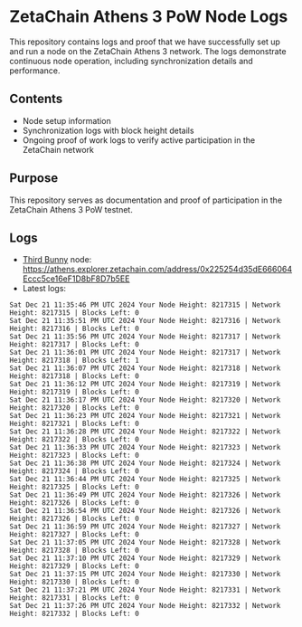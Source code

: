# ZetaChain Athens 3 PoW Node Logs
This repository contains logs and proof that we have successfully set up and run a node on the ZetaChain Athens 3 network. The logs demonstrate continuous node operation, including synchronization details and performance.

## Contents
- Node setup information
- Synchronization logs with block height details
- Ongoing proof of work logs to verify active participation in the ZetaChain network

## Purpose
This repository serves as documentation and proof of participation in the ZetaChain Athens 3 PoW testnet.

## Logs

- [Third Bunny](https://thirdbunny.xyz/) node: https://athens.explorer.zetachain.com/address/0x225254d35dE666064Eccc5ce16eF1D8bF8D7b5EE
- Latest logs:
```
Sat Dec 21 11:35:46 PM UTC 2024 Your Node Height: 8217315 | Network Height: 8217315 | Blocks Left: 0
Sat Dec 21 11:35:51 PM UTC 2024 Your Node Height: 8217316 | Network Height: 8217316 | Blocks Left: 0
Sat Dec 21 11:35:56 PM UTC 2024 Your Node Height: 8217317 | Network Height: 8217317 | Blocks Left: 0
Sat Dec 21 11:36:01 PM UTC 2024 Your Node Height: 8217317 | Network Height: 8217318 | Blocks Left: 1
Sat Dec 21 11:36:07 PM UTC 2024 Your Node Height: 8217318 | Network Height: 8217318 | Blocks Left: 0
Sat Dec 21 11:36:12 PM UTC 2024 Your Node Height: 8217319 | Network Height: 8217319 | Blocks Left: 0
Sat Dec 21 11:36:17 PM UTC 2024 Your Node Height: 8217320 | Network Height: 8217320 | Blocks Left: 0
Sat Dec 21 11:36:23 PM UTC 2024 Your Node Height: 8217321 | Network Height: 8217321 | Blocks Left: 0
Sat Dec 21 11:36:28 PM UTC 2024 Your Node Height: 8217322 | Network Height: 8217322 | Blocks Left: 0
Sat Dec 21 11:36:33 PM UTC 2024 Your Node Height: 8217323 | Network Height: 8217323 | Blocks Left: 0
Sat Dec 21 11:36:38 PM UTC 2024 Your Node Height: 8217324 | Network Height: 8217324 | Blocks Left: 0
Sat Dec 21 11:36:44 PM UTC 2024 Your Node Height: 8217325 | Network Height: 8217325 | Blocks Left: 0
Sat Dec 21 11:36:49 PM UTC 2024 Your Node Height: 8217326 | Network Height: 8217326 | Blocks Left: 0
Sat Dec 21 11:36:54 PM UTC 2024 Your Node Height: 8217326 | Network Height: 8217326 | Blocks Left: 0
Sat Dec 21 11:36:59 PM UTC 2024 Your Node Height: 8217327 | Network Height: 8217327 | Blocks Left: 0
Sat Dec 21 11:37:05 PM UTC 2024 Your Node Height: 8217328 | Network Height: 8217328 | Blocks Left: 0
Sat Dec 21 11:37:10 PM UTC 2024 Your Node Height: 8217329 | Network Height: 8217329 | Blocks Left: 0
Sat Dec 21 11:37:15 PM UTC 2024 Your Node Height: 8217330 | Network Height: 8217330 | Blocks Left: 0
Sat Dec 21 11:37:21 PM UTC 2024 Your Node Height: 8217331 | Network Height: 8217331 | Blocks Left: 0
Sat Dec 21 11:37:26 PM UTC 2024 Your Node Height: 8217332 | Network Height: 8217332 | Blocks Left: 0
```
